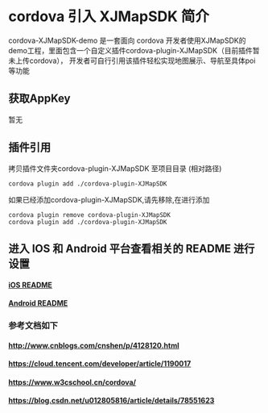 # cordova 引入 XJMapSDK 简介

cordova-XJMapSDK-demo 是一套面向 cordova 开发者使用XJMapSDK的demo工程，里面包含一个自定义插件cordova-plugin-XJMapSDK（目前插件暂未上传cordova），
开发者可自行引用该插件轻松实现地图展示、导航至具体poi等功能

## 获取AppKey
暂无


## 插件引用
拷贝插件文件夹cordova-plugin-XJMapSDK 至项目目录 (相对路径)
```
cordova plugin add ./cordova-plugin-XJMapSDK
```
如果已经添加cordova-plugin-XJMapSDK,请先移除,在进行添加
```
cordova plugin remove cordova-plugin-XJMapSDK
cordova plugin add ./cordova-plugin-XJMapSDK
```



## 进入 IOS 和 Android 平台查看相关的 README 进行设置

 #### **[iOS README](https://github.com/ipsmap/cordova-XJMapSDK-demo/blob/master/platforms/ios/README.md)**
 #### **[Android README](https://github.com/ipsmap/cordova-XJMapSDK-demo/blob/master/platforms/android/README.md)** 


### 参考文档如下

 #### http://www.cnblogs.com/cnshen/p/4128120.html
 #### https://cloud.tencent.com/developer/article/1190017
 #### https://www.w3cschool.cn/cordova/
 #### https://blog.csdn.net/u012805816/article/details/78551623
